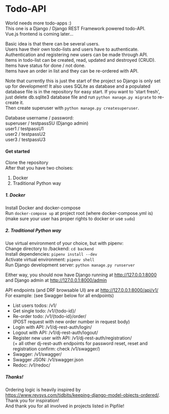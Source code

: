 # Todo-API

World needs more todo-apps :)  
This one is a Django / Django REST Framework powered todo-API.  
Vue.js frontend is coming later...

Basic idea is that there can be several users.  
Users have their own todo-lists and users have to authenticate.  
Authentication and registering new users can be made through API.  
Items in todo-list can be created, read, updated and destroyed (CRUD).  
Items have status for done / not done.   
Items have an order in list and they can be re-ordered with API.  

Note that currently this is just the start of the project so Django is only set up for development! It also uses SQLite as database and a populated database file is in the repository for easy start. 
If you want to 'start fresh', just delete db.sqlite3 database file and run `python manage.py migrate` to re-create it.  
Then create superuser with `python manage.py createsuperuser`.  

Database username / password:  
superuser / testpassSU  (Django admin)  
user1 / testpassU1  
user2 / testpassU2  
user3 / testpassU3

#### Get started

Clone the repository  
After that you have two choises:  
1. Docker  
2. Traditional Python way


##### 1. Docker

Install Docker and docker-compose  
Run `docker-compose up` at project root (where docker-compose.yml is)  
(make sure your user has proper rights to docker or use `sudo`)

##### 2. Traditional Python way

Use virtual environment of your choice, but with pipenv:  
Change directory to /backend: `cd backend`    
Install dependencies: `pipenv install --dev`  
Activate virtual environment: `pipenv shell`  
Run Django development server: `python manage.py runserver`

Either way, you should now have Django running at http://127.0.0.1:8000  
and Django admin at http://127.0.0.1:8000/admin  

API endpoints (and DRF browsable UI) are at http://127.0.0.1:8000/api/v1/  
For example: (see Swagger below for all endpoints)  
- List users todos: /v1/
- Get single todo: /v1/{todo-id}/
- Re-order todo: /v1/{todo-id}/order/  
(POST request with new order number in request body)
- Login with API: /v1/dj-rest-auth/login/
- Logout with API: /v1/dj-rest-auth/logout/
- Register new user with API: /v1/dj-rest-auth/registration/  
(+ all other dj-rest-auth endpoints for password reset, reset and registration confirm: check /v1/swagger/) 
- Swagger: /v1/swagger/
- Swagger JSON: /v1/swagger.json
- Redoc: /v1/redoc/


##### Thanks!
Ordering logic is heavily inspired by https://www.revsys.com/tidbits/keeping-django-model-objects-ordered/. Thank you for inspiration!  
And thank you for all involved in projects listed in Pipfile!